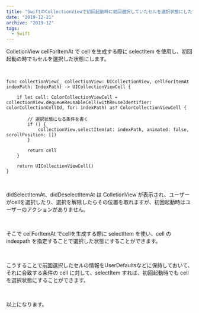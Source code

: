 ```yaml
---
title: "SwiftのCollectionViewで初回起動時に前回選択していたセルを選択状態にしたい時"
date: "2019-12-21"
archive: "2019-12"
tags:
  - Swift
---
```


ColletionView cellForItemAt で cell を生成する際に selectItem を使用し、初回起動の時でもセルを選択した状態にします。

<br />

```
func collectionView(_ collectionView: UICollectionView, cellForItemAt indexPath: IndexPath) -> UICollectionViewCell {
     
    if let cell: ColorCollectionViewCell = collectionView.dequeueReusableCell(withReuseIdentifier: colorCollectionCellId, for: indexPath) as? ColorCollectionViewCell {
         
        // 選択状態になる条件を書く
        if () {
            collectionView.selectItem(at: indexPath, animated: false, scrollPosition: [])
        }
         
        return cell
    }
     
    return UICollectionViewCell()
}
```

<br />

didSelectItemAt、didDeselectItemAt は ColletionView が表示され、ユーザーがcellを選択したり、選択を解除したらその位置を取れますが、初回起動時はユーザーのアクションがありません。

<br />

そこで cellForItemAt でcellを生成する際に selectItem を使い、cell の indexpath を指定することで選択した状態にすることができます。

<br />

こうすることで前回選択したセルの情報をUserDefaultsなどに保持しておいて、それに合致する条件の cell に対して、selectItem すれば、初回起動時でも cell を選択状態にすることができます。

<br />

以上になります。
